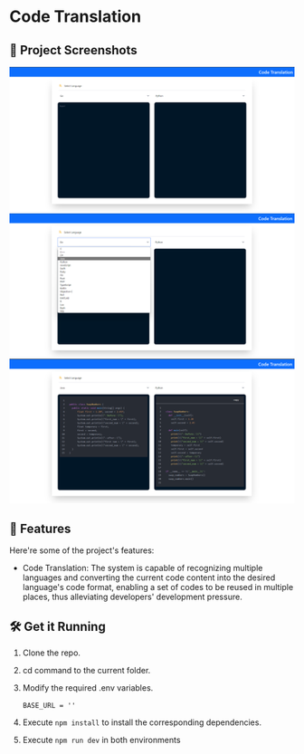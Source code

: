 # Code Translation

## 📸 Project Screenshots

![project-screenshot](../../../assets/img/codeTrans_ui_init.png)
![project-screenshot](../../../assets/img/codeTrans_ui_select.png)
![project-screenshot](../../../assets/img/codeTrans_ui_response.png)

## 🧐 Features

Here're some of the project's features:

- Code Translation: The system is capable of recognizing multiple languages and converting the current code content into the desired language's code format, enabling a set of codes to be reused in multiple places, thus alleviating developers' development pressure.

## 🛠️ Get it Running

1. Clone the repo.

2. cd command to the current folder.

3. Modify the required .env variables.
   ```
   BASE_URL = ''
   ```
4. Execute `npm install` to install the corresponding dependencies.

5. Execute `npm run dev` in both environments
